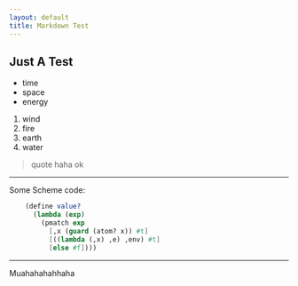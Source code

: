 ```yaml
---
layout: default
title: Markdown Test
---
```


Just A Test
-----------


* time
* space
* energy

1. wind
2. fire
3. earth
4. water

> quote
> haha
> ok


---------------------------------------

Some Scheme code:

```scheme
    (define value?
      (lambda (exp)
        (pmatch exp
          [,x (guard (atom? x)) #t]
          [((lambda (,x) ,e) ,env) #t]
          [else #f])))
```

--------------------------

Muahahahahhaha
